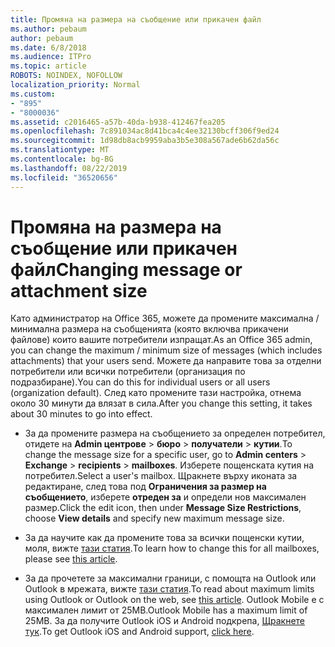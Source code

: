 ```yaml
---
title: Промяна на размера на съобщение или прикачен файл
ms.author: pebaum
author: pebaum
ms.date: 6/8/2018
ms.audience: ITPro
ms.topic: article
ROBOTS: NOINDEX, NOFOLLOW
localization_priority: Normal
ms.custom:
- "895"
- "8000036"
ms.assetid: c2016465-a57b-40da-b938-412467fea205
ms.openlocfilehash: 7c891034ac8d41bca4c4ee32130bcff306f9ed24
ms.sourcegitcommit: 1d98db8acb9959aba3b5e308a567ade6b62da56c
ms.translationtype: MT
ms.contentlocale: bg-BG
ms.lasthandoff: 08/22/2019
ms.locfileid: "36520656"
---
```

# <a name="changing-message-or-attachment-size"></a><span data-ttu-id="4a9d0-102">Промяна на размера на съобщение или прикачен файл</span><span class="sxs-lookup"><span data-stu-id="4a9d0-102">Changing message or attachment size</span></span>

<span data-ttu-id="4a9d0-103">Като администратор на Office 365, можете да промените максимална / минимална размера на съобщенията (която включва прикачени файлове) които вашите потребители изпращат.</span><span class="sxs-lookup"><span data-stu-id="4a9d0-103">As an Office 365 admin, you can change the maximum / minimum size of messages (which includes attachments) that your users send.</span></span> <span data-ttu-id="4a9d0-104">Можете да направите това за отделни потребители или всички потребители (организация по подразбиране).</span><span class="sxs-lookup"><span data-stu-id="4a9d0-104">You can do this for individual users or all users (organization default).</span></span> <span data-ttu-id="4a9d0-105">След като промените тази настройка, отнема около 30 минути да влязат в сила.</span><span class="sxs-lookup"><span data-stu-id="4a9d0-105">After you change this setting, it takes about 30 minutes to go into effect.</span></span>
  
- <span data-ttu-id="4a9d0-106">За да промените размера на съобщението за определен потребител, отидете на **Admin центрове** \> **бюро** \> **получатели** \> **кутии**.</span><span class="sxs-lookup"><span data-stu-id="4a9d0-106">To change the message size for a specific user, go to **Admin centers** \> **Exchange** \> **recipients** \> **mailboxes**.</span></span> <span data-ttu-id="4a9d0-107">Изберете пощенската кутия на потребител.</span><span class="sxs-lookup"><span data-stu-id="4a9d0-107">Select a user's mailbox.</span></span> <span data-ttu-id="4a9d0-108">Щракнете върху иконата за редактиране, след това под **Ограничения за размер на съобщението**, изберете **отреден за** и определи нов максимален размер.</span><span class="sxs-lookup"><span data-stu-id="4a9d0-108">Click the edit icon, then under **Message Size Restrictions**, choose **View details** and specify new maximum message size.</span></span>

- <span data-ttu-id="4a9d0-109">За да научите как да промените това за всички пощенски кутии, моля, вижте [тази статия](https://www.microsoft.com/microsoft-365/blog/2015/04/15/office-365-now-supports-larger-email-messages-up-to-150-mb/).</span><span class="sxs-lookup"><span data-stu-id="4a9d0-109">To learn how to change this for all mailboxes, please see [this article](https://www.microsoft.com/microsoft-365/blog/2015/04/15/office-365-now-supports-larger-email-messages-up-to-150-mb/).</span></span>

- <span data-ttu-id="4a9d0-110">За да прочетете за максимални граници, с помощта на Outlook или Outlook в мрежата, вижте [тази статия](https://technet.microsoft.com/library/exchange-online-limits.aspx#MessageLimits).</span><span class="sxs-lookup"><span data-stu-id="4a9d0-110">To read about maximum limits using Outlook or Outlook on the web, see [this article](https://technet.microsoft.com/library/exchange-online-limits.aspx#MessageLimits).</span></span> <span data-ttu-id="4a9d0-111">Outlook Mobile е с максимален лимит от 25MB.</span><span class="sxs-lookup"><span data-stu-id="4a9d0-111">Outlook Mobile has a maximum limit of 25MB.</span></span> <span data-ttu-id="4a9d0-112">За да получите Outlook iOS и Android подкрепа, [Щракнете тук](https://support.office.com/article/Get-in-app-help-for-Outlook-for-iOS-and-Android-218a22d1-9fa5-4889-b689-de1c63493243).</span><span class="sxs-lookup"><span data-stu-id="4a9d0-112">To get Outlook iOS and Android support, [click here](https://support.office.com/article/Get-in-app-help-for-Outlook-for-iOS-and-Android-218a22d1-9fa5-4889-b689-de1c63493243).</span></span>
